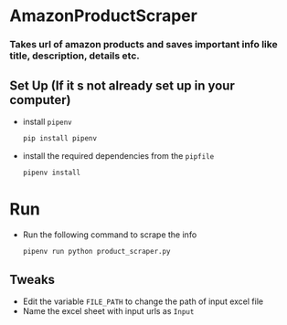 # AmazonProductScraper
### Takes url of amazon products and saves important info like title, description, details etc.

## Set Up (If it s not already set up in your computer)
- install `pipenv`
    ```sh
    pip install pipenv
    ```
- install the required dependencies from the `pipfile`
    ```sh
    pipenv install
    ```

# Run
- Run the following command to scrape the info
    ```sh
    pipenv run python product_scraper.py
    ```


## Tweaks
- Edit the variable `FILE_PATH` to change the path of input excel file
- Name the excel sheet with input urls as `Input`


